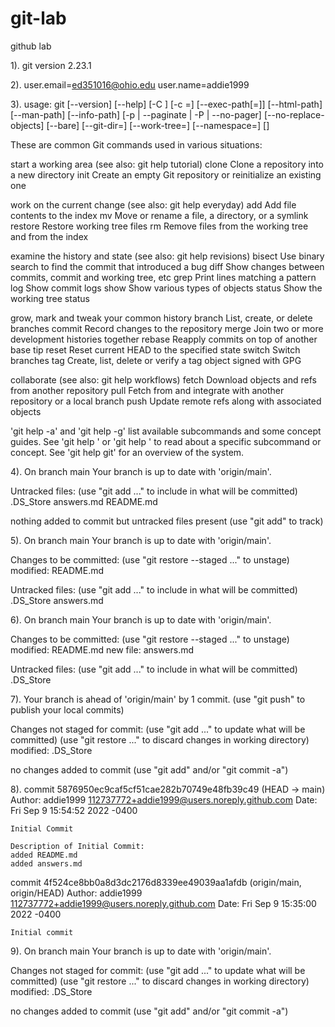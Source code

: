 # git-lab
 github lab

1). git version 2.23.1

2). 
user.email=ed351016@ohio.edu
user.name=addie1999

3). 
usage: git [--version] [--help] [-C <path>] [-c <name>=<value>]
           [--exec-path[=<path>]] [--html-path] [--man-path] [--info-path]
           [-p | --paginate | -P | --no-pager] [--no-replace-objects] [--bare]
           [--git-dir=<path>] [--work-tree=<path>] [--namespace=<name>]
           <command> [<args>]

These are common Git commands used in various situations:

start a working area (see also: git help tutorial)
   clone     Clone a repository into a new directory
   init      Create an empty Git repository or reinitialize an existing one

work on the current change (see also: git help everyday)
   add       Add file contents to the index
   mv        Move or rename a file, a directory, or a symlink
   restore   Restore working tree files
   rm        Remove files from the working tree and from the index

examine the history and state (see also: git help revisions)
   bisect    Use binary search to find the commit that introduced a bug
   diff      Show changes between commits, commit and working tree, etc
   grep      Print lines matching a pattern
   log       Show commit logs
   show      Show various types of objects
   status    Show the working tree status

grow, mark and tweak your common history
   branch    List, create, or delete branches
   commit    Record changes to the repository
   merge     Join two or more development histories together
   rebase    Reapply commits on top of another base tip
   reset     Reset current HEAD to the specified state
   switch    Switch branches
   tag       Create, list, delete or verify a tag object signed with GPG

collaborate (see also: git help workflows)
   fetch     Download objects and refs from another repository
   pull      Fetch from and integrate with another repository or a local branch
   push      Update remote refs along with associated objects

'git help -a' and 'git help -g' list available subcommands and some
concept guides. See 'git help <command>' or 'git help <concept>'
to read about a specific subcommand or concept.
See 'git help git' for an overview of the system.

4). 
On branch main
Your branch is up to date with 'origin/main'.

Untracked files:
  (use "git add <file>..." to include in what will be committed)
	.DS_Store
	answers.md
    README.md

nothing added to commit but untracked files present (use "git add" to track)

5). 
On branch main
Your branch is up to date with 'origin/main'.

Changes to be committed:
  (use "git restore --staged <file>..." to unstage)
	modified:   README.md

Untracked files:
  (use "git add <file>..." to include in what will be committed)
	.DS_Store
	answers.md

6).
On branch main
Your branch is up to date with 'origin/main'.

Changes to be committed:
  (use "git restore --staged <file>..." to unstage)
	modified:   README.md
	new file:   answers.md

Untracked files:
  (use "git add <file>..." to include in what will be committed)
	.DS_Store

7). 
Your branch is ahead of 'origin/main' by 1 commit.
  (use "git push" to publish your local commits)

Changes not staged for commit:
  (use "git add <file>..." to update what will be committed)
  (use "git restore <file>..." to discard changes in working directory)
	modified:   .DS_Store

no changes added to commit (use "git add" and/or "git commit -a")

8). 
commit 5876950ec9caf5cf51cae282b70749e48fb39c49 (HEAD -> main)
Author: addie1999 <112737772+addie1999@users.noreply.github.com>
Date:   Fri Sep 9 15:54:52 2022 -0400

    Initial Commit
    
    Description of Initial Commit:
    added README.md
    added answers.md

commit 4f524ce8bb0a8d3dc2176d8339ee49039aa1afdb (origin/main, origin/HEAD)
Author: addie1999 <112737772+addie1999@users.noreply.github.com>
Date:   Fri Sep 9 15:35:00 2022 -0400

    Initial commit

9). 
On branch main
Your branch is up to date with 'origin/main'.

Changes not staged for commit:
  (use "git add <file>..." to update what will be committed)
  (use "git restore <file>..." to discard changes in working directory)
	modified:   .DS_Store

no changes added to commit (use "git add" and/or "git commit -a")




